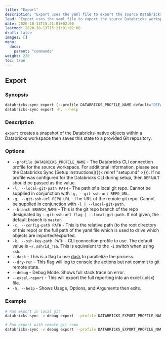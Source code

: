 ```yaml
---
title: "Export"
description: "Export uses the yaml file to export the source Databricks workspace to Git."
lead: "Export uses the yaml file to export the source Databricks workspace to Git."
date: 2020-10-13T15:21:01+02:00
lastmod: 2020-10-13T15:21:01+02:00
draft: false
images: []
menu:
  docs:
    parent: "commands"
weight: 220
toc: true
---
```


## Export

### Synopsis

```bash
databricks-sync export [--profile DATABRICKS_PROFILE_NAME default="DEFAULT"] {-l, --local-git-path PATH | -g --git-ssh-url REPO_URL} [--branch BRANCH_NAME] -c, --config-path PATH [-k, --ssh-key-path PATH default="~/.ssh/id_rsa"] [--dask] [--dry-run] [--debug] [--excel-report]
databricks-sync export -h, --help
```

### Description

`export` creates a snapshot of the Databricks-native objects within a Databricks workspace then saves this state to a provided Git repository.

### Options

* `--profile DATABRICKS_PROFILE_NAME` - The Databricks CLI connection profile for the  source workspace. For additional information, please see the Databricks Sync [Setup instructions]({{< relref "setup.md" >}}). If no profile was configured for the Databricks CLI during setup, then `DEFAULT` should be passed as the value.
* `-l, --local-git-path PATH` - The path of a local git repo. Cannot be supplied in conjunction with `-g, --git-ssh-url REPO_URL`.
* `-g, --git-ssh-url REPO_URL` - The URL of the remote git repo. Cannot be supplied in conjunction with `-l | --local-git-path`.
* `--branch BRANCH_NAME` - This is the git repo branch of the repo designated by `--git-ssh-url flag | --local-git-path`. If not given, the default branch is `master`.
* `-c, --config-path PATH` - This is the relative path (to the root directory of this repo) or the full path of the yaml file which is used to drive which objects are imported/exported.
* `-k, --ssh-key-path PATH` - CLI connection profile to use. The default value is `~/.ssh/id_rsa`. This is equivalent to the `-i` switch when using `ssh`.
* `--dask` - This is a flag to use [dask](https://docs.dask.org/en/latest/) to parallelize the process.
* `--dry-run` - This flag will log to console the actions but not commit to git remote state.
* `--debug` - Debug Mode. Shows full stack trace on error.
* `--excel-report` - This will export the full reporting into an excel (.xlsx) file.
* `-h, --help` - Shows Usage, Options, and Arguments then exits.

### Example

```bash
# Run export in local git
databricks-sync -v debug export --profile DATABRICKS_EXPORT_PROFILE_NAME -l ~/DBFS_LOCAL_REPO_NAME -c DBFS_EXPORT_CONFIG_FILENAME.yaml --dask

# Run export with remote git repo
databricks-sync -v debug export --profile DATABRICKS_EXPORT_PROFILE_NAME -g REPO_URL -c DEFAULT_EXPORT_CONFIG_FILENAME.yaml --branch main --dask
```

